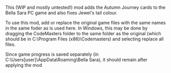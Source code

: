 This (WIP and mostly untested!) mod adds the Autumn Journey cards to the Bella Sara PC game and also fixes Jewel's tail colour. 

To use this mod, add or replace the original game files with the same names in the same foder as is used here.
In Windows, this may be done by dragging the CodeMasters folder to the same folder as the original (which should be in C:\Program Files (x86)\Codemasters) and selecting replace all files.

Since game progress is saved separately (in C:\Users\[user]\AppData\Roaming\Bella Sara), it should remain after applying the mod

